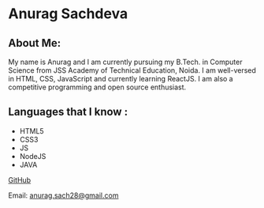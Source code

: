 # Anurag Sachdeva

## About Me:
My name is Anurag and I am currently pursuing my B.Tech. in Computer Science from JSS Academy of Technical Education, Noida.
I am well-versed in HTML, CSS, JavaScript and currently learning ReactJS. I am also a competitive programming and open source enthusiast.


## Languages that I know :

- HTML5
- CSS3
- JS
- NodeJS
- JAVA

[GitHub](https://github.com/anuragsachdeva28)

Email: anurag.sach28@gmail.com
